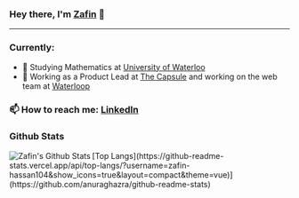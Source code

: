 ### Hey there, I'm [Zafin](https://zafinhassan.com) 👋
---


### Currently:
- 🏫 Studying Mathematics at [University of Waterloo](https://www.uwaterloo.ca/)
- 🔭 Working as a Product Lead at [The Capsule](https://readthecapsule.com/ref/MF5MLXooTK) and working on the web team at [Waterloop](https://teamwaterloop.ca)

### 📫 How to reach me: [LinkedIn](https://linkedin.com/in/zafinhassan)


### Github Stats

  <img align="left" alt="Zafin's Github Stats" src="https://github-readme-stats.codestackr.vercel.app/api?username=zafin-hassan&show_icons=true&hide_border=true" />
 [Top Langs](https://github-readme-stats.vercel.app/api/top-langs/?username=zafin-hassan104&show_icons=true&layout=compact&theme=vue)](https://github.com/anuraghazra/github-readme-stats)
